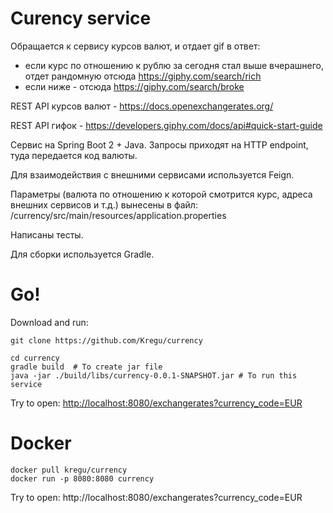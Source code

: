 Сurency service
====

Обращается к сервису курсов валют, и отдает gif в ответ:
- если курс по отношению к рублю за сегодня стал выше вчерашнего, отдет рандомную отсюда https://giphy.com/search/rich 
- если ниже - отсюда https://giphy.com/search/broke 

REST API курсов валют - https://docs.openexchangerates.org/ 

REST API гифок - https://developers.giphy.com/docs/api#quick-start-guide 

Сервис на Spring Boot 2 + Java.
Запросы приходят на HTTP endpoint, туда передается код валюты.

Для взаимодействия с внешними сервисами используется Feign.

Параметры (валюта по отношению к которой смотрится курс, адреса внешних сервисов и т.д.) вынесены в файл: /currency/src/main/resources/application.properties

Написаны тесты.

Для сборки используется Gradle.


Go!
===

Download and run:

    git clone https://github.com/Kregu/currency

    cd currency
    gradle build  # To create jar file
    java -jar ./build/libs/currency-0.0.1-SNAPSHOT.jar # To run this service


Try to open: [http://localhost:8080/exchangerates?currency_code=EUR](http://localhost:8080/exchangerates?currency_code=EUR)

Docker
===

    docker pull kregu/currency
    docker run -p 8080:8080 currency
Try to open: http://localhost:8080/exchangerates?currency_code=EUR
